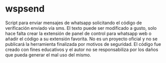 # wspsend
Script para enviar mensajes de whatsapp solicitando el código de verificación enviado vía sms.
El texto puede ser modificado a gusto, solo hace falta crear la extensión de panel de control para whatsapp web o añadir el código a su extensión favorita.
No es un proyecto oficial y no se publicará la herramienta finalizada por motivos de seguridad. 
El código fue creado con fines educativos y el autor no se responsabiliza por los daños que pueda generar el mal uso del mismo.
